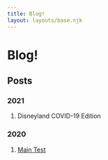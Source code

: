 ```yaml
---
title: Blog!
layout: layouts/base.njk
---
```


# Blog!

## Posts

### 2021
1. Disneyland COVID-19 Edition

### 2020
1. [Main Test](/posts/main)
